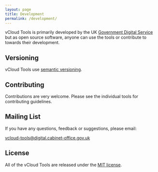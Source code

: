 ```yaml
---
layout: page
title: Development
permalink: /development/
---
```


vCloud Tools is primarily developed by the UK [Government Digital
Service](https://gds.blog.gov.uk/) but as open source software, anyone can use the tools
or contribute to towards their development.

## Versioning

vCloud Tools use [semantic versioning](http://semver.org/).

## Contributing

Contributions are very welcome. Please see the individual tools for contributing guidelines.

## Mailing List

If you have any questions, feedback or suggestions, please email:

[vcloud-tools@digital.cabinet-office.gov.uk](mailto:vcloud-tools@digital.cabinet-office.gov.uk)

## License

All of the vCloud Tools are released under the [MIT license](http://opensource.org/licenses/MIT).
